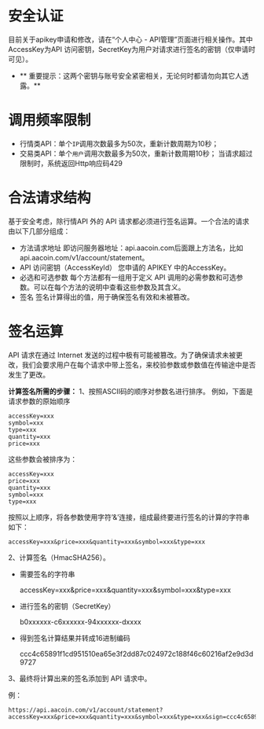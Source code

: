 # 安全认证 #
目前关于apikey申请和修改，请在“个人中心 - API管理”页面进行相关操作。其中AccessKey为API 访问密钥，SecretKey为用户对请求进行签名的密钥（仅申请时可见）。

- ** 重要提示：这两个密钥与账号安全紧密相关，无论何时都请勿向其它人透露。**

# 调用频率限制 #
- 行情类API：单个`IP`调用次数最多为50次，重新计数周期为10秒；
- 交易类API：单个`用户`调用次数最多为50次，重新计数周期10秒；
当请求超过限制时，系统返回Http响应码429

# 合法请求结构 #
基于安全考虑，除行情API 外的 API 请求都必须进行签名运算。一个合法的请求由以下几部分组成：
- 方法请求地址 即访问服务器地址：api.aacoin.com后面跟上方法名，比如api.aacoin.com/v1/account/statement。
- API 访问密钥（AccessKeyId） 您申请的 APIKEY 中的AccessKey。
- 必选和可选参数 每个方法都有一组用于定义 API 调用的必需参数和可选参数。可以在每个方法的说明中查看这些参数及其含义。
- 签名 签名计算得出的值，用于确保签名有效和未被篡改。


# 签名运算 #
API 请求在通过 Internet 发送的过程中极有可能被篡改。为了确保请求未被更改，我们会要求用户在每个请求中带上签名，来校验参数或参数值在传输途中是否发生了更改。

**计算签名所需的步骤：**
1、按照ASCII码的顺序对参数名进行排序。
例如，下面是请求参数的原始顺序

    accessKey=xxx
    symbol=xxx
    type=xxx
    quantity=xxx
    price=xxx

这些参数会被排序为：

    accessKey=xxx
    price=xxx
    quantity=xxx
    symbol=xxx
    type=xxx

按照以上顺序，将各参数使用字符’&’连接，组成最终要进行签名的计算的字符串如下：

    accessKey=xxx&price=xxx&quantity=xxx&symbol=xxx&type=xxx

2、计算签名（HmacSHA256）。

- 需要签名的字符串



    accessKey=xxx&price=xxx&quantity=xxx&symbol=xxx&type=xxx

- 进行签名的密钥（SecretKey）



    b0xxxxxx-c6xxxxxx-94xxxxxx-dxxxx

- 得到签名计算结果并转成16进制编码


    ccc4c65891f1cd951510ea65e3f2dd87c024972c188f46c60216af2e9d3d9727

3、最终将计算出来的签名添加到 API 请求中。

例：

    https://api.aacoin.com/v1/account/statement?accessKey=xxx&price=xxx&quantity=xxx&symbol=xxx&type=xxx&sign=ccc4c65891f1cd951510ea65e3f2dd87c024972c188f46c60216af2e9d3d9727
